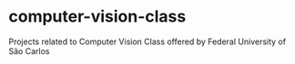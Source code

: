 # computer-vision-class
Projects related to Computer Vision Class offered by Federal University of São Carlos
